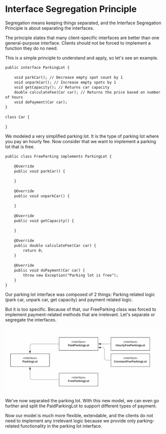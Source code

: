 # Interface Segregation Principle
Segregation means keeping things separated, and the Interface Segregation Principle is about separating the interfaces.

The principle states that many client-specific interfaces are better than one general-purpose interface. Clients should not be forced to implement a function they do no need.

This is a simple principle to understand and apply, so let's see an example.

    public interface ParkingLot {
    
        void parkCar();	// Decrease empty spot count by 1
        void unparkCar(); // Increase empty spots by 1
        void getCapacity();	// Returns car capacity
        double calculateFee(Car car); // Returns the price based on number of hours
        void doPayment(Car car);
    }
    
    class Car {
    
    }
We modeled a very simplified parking lot. It is the type of parking lot where you pay an hourly fee. Now consider that we want to implement a parking lot that is free.

    public class FreeParking implements ParkingLot {
    
        @Override
        public void parkCar() {
            
        }
    
        @Override
        public void unparkCar() {
    
        }
    
        @Override
        public void getCapacity() {
    
        }
    
        @Override
        public double calculateFee(Car car) {
            return 0;
        }
    
        @Override
        public void doPayment(Car car) {
            throw new Exception("Parking lot is free");
        }
    }
Our parking lot interface was composed of 2 things: Parking related logic (park car, unpark car, get capacity) and payment related logic.

But it is too specific. Because of that, our FreeParking class was forced to implement payment-related methods that are irrelevant. Let's separate or segregate the interfaces.

![diagram](./img.png)

We've now separated the parking lot. With this new model, we can even go further and split the PaidParkingLot to support different types of payment.

Now our model is much more flexible, extendable, and the clients do not need to implement any irrelevant logic because we provide only parking-related functionality in the parking lot interface.